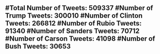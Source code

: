#Total Number of Tweets: 509337 
#Number of Trump Tweets: 300010
#Number of Clinton Tweets: 266812
#Number of Rubio Tweets: 91340
#Number of Sanders Tweets: 70712
#Number of Carson Tweets: 41098
#Number of Bush Tweets: 30653
---
